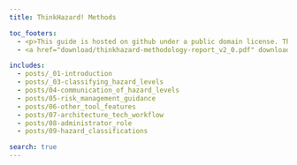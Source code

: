 ```yaml
---
title: ThinkHazard! Methods

toc_footers:
  - <p>This guide is hosted on github under a public domain license. The original work is a product of <a target="_blank"  href="https://www.thinkhazard.org">GFDRR ThinkHazard! project</a>.</p>
  - <a href="download/thinkhazard-methodology-report_v2_0.pdf" download="thinkhazard-methodology-report_v2_0.pdf" class="btn -black">Download PDF</a>

includes:
  - posts/_01-introduction
  - posts/_03-classifying_hazard_levels
  - posts/04-communication_of_hazard_levels
  - posts/05-risk_management_guidance
  - posts/06-other_tool_features
  - posts/07-architecture_tech_workflow
  - posts/08-administrator_role
  - posts/09-hazard_classifications

search: true
---
```

